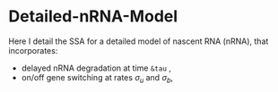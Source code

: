 # Detailed-nRNA-Model

Here I detail the SSA for a detailed model of nascent RNA (nRNA), that incorporates:
- delayed nRNA degradation at time ```&tau``` , 
- on/off gene switching at rates $\sigma_u$ and $\sigma_b$,

